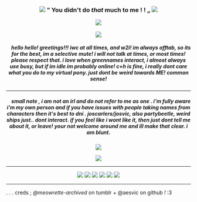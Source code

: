 <h3 align="center">
<img src="https://64.media.tumblr.com/8e397fab9a41e1f00016917a0867e1b2/408b2d36fe8fb6b1-57/s75x75_c1/fcdca19e3d06e95932570fcb1f7d99a8639cacdd.gif"/> ” You didn't do <i> that </i> much to me ! ! „ <img src="https://64.media.tumblr.com/629f7dfcdbffbc78b582124d4d38e9e3/3c325a77cbf3ea01-17/s75x75_c1/5885c21ece32d9e07d25f41dbb3bcfebed7d5456.gif"   </h3>
<p align="center">
<img src="https://files.catbox.moe/xvus9d.gif"/>
</p>

<p align="center">
</p>
<p align="center">
<img src="https://files.catbox.moe/3kzfkb.png"/>
</p>

<h5 align="center">
‎ ‎‎ ‎ ‎  hello hello! greetings!!! iwc at all times, and w2i! im always offtab, so its for the best, im a selective mute! i will not talk at times, or most times! please respect that. i love when greennames interact, i almost always use busy, but if im idle im probably online! c+h is fine, i really dont care what you do to my virtual pony. just dont be weird towards ME! common sense!
</h5>

***
<h5 align="center">
‎ ‎‎ ‎ ‎  small note , i am not an irl and do not refer to me as one . i'm fully aware i'm my own person and if you have issues with people taking names from characters then it's best to dni .  joscarlers/josvic, also partybeetle, weird ships just.. dont interact. if you feel like i wont like it, then just dont tell me about it, or leave! your not welcome around me and ill make that clear. i am blunt.
</h5>
<p align="center">
<img src="https://files.catbox.moe/3kzfkb.png"/>
</p>
<p align="center">
<img src="https://files.catbox.moe/xwqbfw.gif"/>
</p>


***
<p align="center">
<img src="https://64.media.tumblr.com/b3e57fc129aab192837e1be2288732a7/16fed5257cbfde37-93/s100x200/3bd634e1795e167794427e6ab58e7a8388a7147e.gifv"/> <img src="https://github.com/aesvic/aesvic/assets/144497121/28a10243-db1a-47af-81c0-a5cccc783cbd"/> <img src="https://files.catbox.moe/87egys.png"/> <img src="https://files.catbox.moe/jtmcey.png"/> <img src="https://files.catbox.moe/ijntco.gif"/> <img src="https://files.catbox.moe/kyr0xj.png"/>

</p>

***
. . . creds ; *@meowrette-archived* on tumblr + @aesvic on github *!* :3
